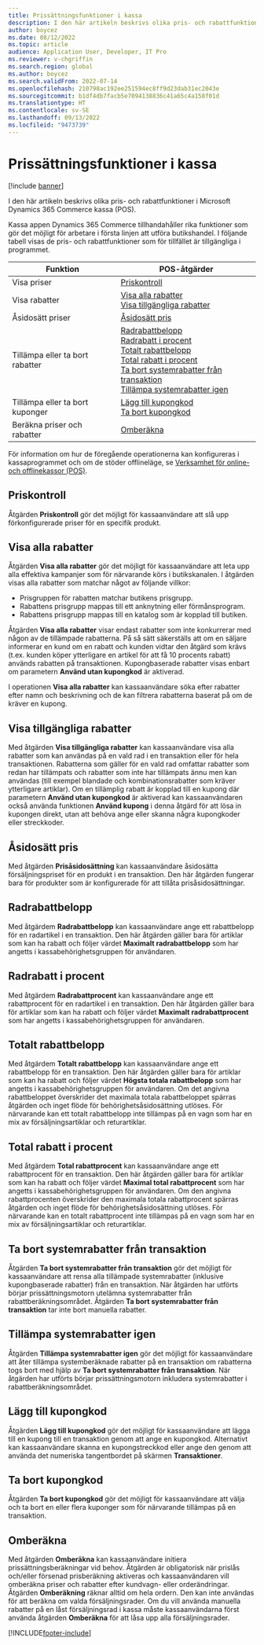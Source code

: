 ```yaml
---
title: Prissättningsfunktioner i kassa
description: I den här artikeln beskrivs olika pris- och rabattfunktioner i Microsoft Dynamics 365 Commerce kassa (POS).
author: boycez
ms.date: 08/12/2022
ms.topic: article
audience: Application User, Developer, IT Pro
ms.reviewer: v-chgriffin
ms.search.region: global
ms.author: boycez
ms.search.validFrom: 2022-07-14
ms.openlocfilehash: 210798ac192ee251594ec8ff9d23dab31ec2043e
ms.sourcegitcommit: b1df4db7facb5e7094138836c41a65c4a158f01d
ms.translationtype: HT
ms.contentlocale: sv-SE
ms.lasthandoff: 09/13/2022
ms.locfileid: "9473739"
---
```

# <a name="pricing-functions-in-pos"></a>Prissättningsfunktioner i kassa

[!include [banner](includes/banner.md)]

I den här artikeln beskrivs olika pris- och rabattfunktioner i Microsoft Dynamics 365 Commerce kassa (POS).

Kassa appen Dynamics 365 Commerce tillhandahåller rika funktioner som gör det möjligt för arbetare i första linjen att utföra butikshandel. I följande tabell visas de pris- och rabattfunktioner som för tillfället är tillgängliga i programmet.

| Funktion                       | POS-åtgärder |
|--------------------------------|----------------|
| Visa priser                    | [Priskontroll](#price-check) |
| Visa rabatter                 | [Visa alla rabatter](#view-all-discounts)<br>[Visa tillgängliga rabatter](#view-available-discounts) |
| Åsidosätt priser                | [Åsidosätt pris](#price-override) |
| Tillämpa eller ta bort rabatter      | [Radrabattbelopp](#line-discount-amount)<br>[Radrabatt i procent](#line-discount-percent)<br>[Totalt rabattbelopp](#total-discount-amount)<br>[Total rabatt i procent](#total-discount-percent)<br>[Ta bort systemrabatter från transaktion](#remove-system-discounts-from-transaction)<br>[Tillämpa systemrabatter igen](#reapply-system-discounts) |
| Tillämpa eller ta bort kuponger        | [Lägg till kupongkod](#add-coupon-code)<br>[Ta bort kupongkod](#remove-coupon-code) |
| Beräkna priser och rabatter | [Omberäkna](#recalculate) |

För information om hur de föregående operationerna kan konfigureras i kassaprogrammet och om de stöder offlineläge, se [Verksamhet för online- och offlinekassor (POS)](pos-operations.md).

## <a name="price-check"></a>Priskontroll

Åtgärden **Priskontroll** gör det möjligt för kassaanvändare att slå upp förkonfigurerade priser för en specifik produkt.

## <a name="view-all-discounts"></a>Visa alla rabatter

Åtgärden **Visa alla rabatter** gör det möjligt för kassaanvändare att leta upp alla effektiva kampanjer som för närvarande körs i butikskanalen. I åtgärden visas alla rabatter som matchar något av följande villkor:

- Prisgruppen för rabatten matchar butikens prisgrupp.
- Rabattens prisgrupp mappas till ett anknytning eller förmånsprogram.
- Rabattens prisgrupp mappas till en katalog som är kopplad till butiken.

Åtgärden **Visa alla rabatter** visar endast rabatter som inte konkurrerar med någon av de tillämpade rabatterna. På så sätt säkerställs att om en säljare informerar en kund om en rabatt och kunden vidtar den åtgärd som krävs (t.ex. kunden köper ytterligare en artikel för att få 10 procents rabatt) används rabatten på transaktionen. Kupongbaserade rabatter visas enbart om parametern **Använd utan kupongkod** är aktiverad.

I operationen **Visa alla rabatter** kan kassaanvändare söka efter rabatter efter namn och beskrivning och de kan filtrera rabatterna baserat på om de kräver en kupong.

## <a name="view-available-discounts"></a>Visa tillgängliga rabatter

Med åtgärden **Visa tillgängliga rabatter** kan kassaanvändare visa alla rabatter som kan användas på en vald rad i en transaktion eller för hela transaktionen. Rabatterna som gäller för en vald rad omfattar rabatter som redan har tillämpats och rabatter som inte har tillämpats ännu men kan användas (till exempel blandade och kombinationsrabatter som kräver ytterligare artiklar). Om en tillämplig rabatt är kopplad till en kupong där parametern **Använd utan kupongkod** är aktiverad kan kassaanvändaren också använda funktionen **Använd kupong** i denna åtgärd för att lösa in kupongen direkt, utan att behöva ange eller skanna några kupongkoder eller streckkoder.

## <a name="price-override"></a>Åsidosätt pris

Med åtgärden **Prisåsidosättning** kan kassaanvändare åsidosätta försäljningspriset för en produkt i en transaktion. Den här åtgärden fungerar bara för produkter som är konfigurerade för att tillåta prisåsidosättningar.

## <a name="line-discount-amount"></a>Radrabattbelopp

Med åtgärdem **Radrabattbelopp** kan kassaanvändare ange ett rabattbelopp för en radartikel i en transaktion. Den här åtgärden gäller bara för artiklar som kan ha rabatt och följer värdet **Maximalt radrabattbelopp** som har angetts i kassabehörighetsgruppen för användaren.

## <a name="line-discount-percent"></a>Radrabatt i procent

Med åtgärdem **Radrabattprocent** kan kassaanvändare ange ett rabattprocent för en radartikel i en transaktion. Den här åtgärden gäller bara för artiklar som kan ha rabatt och följer värdet **Maximalt radrabattprocent** som har angetts i kassabehörighetsgruppen för användaren.

## <a name="total-discount-amount"></a>Totalt rabattbelopp

Med åtgärdem **Totalt rabattbelopp** kan kassaanvändare ange ett rabattbelopp för en transaktion. Den här åtgärden gäller bara för artiklar som kan ha rabatt och följer värdet **Högsta totala rabattbelopp** som har angetts i kassabehörighetsgruppen för användaren. Om det angivna rabattbeloppet överskrider det maximala totala rabattbeloppet spärras åtgärden och inget flöde för behörighetsåsidosättning utlöses. För närvarande kan ett totalt rabattbelopp inte tillämpas på en vagn som har en mix av försäljningsartiklar och returartiklar.

## <a name="total-discount-percent"></a>Total rabatt i procent

Med åtgärdem **Total rabattprocent** kan kassaanvändare ange ett rabattprocent för en transaktion. Den här åtgärden gäller bara för artiklar som kan ha rabatt och följer värdet **Maximal total rabattprocent** som har angetts i kassabehörighetsgruppen för användaren. Om den angivna rabattprocenten överskrider den maximala totala rabattprocent spärras åtgärden och inget flöde för behörighetsåsidosättning utlöses. För närvarande kan en totalt rabattprocent inte tillämpas på en vagn som har en mix av försäljningsartiklar och returartiklar.

## <a name="remove-system-discounts-from-transaction"></a>Ta bort systemrabatter från transaktion

Åtgärden **Ta bort systemrabatter från transaktion** gör det möjligt för kassaanvändare att rensa alla tillämpade systemrabatter (inklusive kupongbaserade rabatter) från en transaktion. När åtgärden har utförts börjar prissättningsmotorn utelämna systemrabatter från rabattberäkningsområdet. Åtgärden **Ta bort systemrabatter från transaktion** tar inte bort manuella rabatter.

## <a name="reapply-system-discounts"></a>Tillämpa systemrabatter igen

Åtgärden **Tillämpa systemrabatter igen** gör det möjligt för kassaanvändare att åter tillämpa systemberäknade rabatter på en transaktion om rabatterna togs bort med hjälp av **Ta bort systemrabatter från transaktion**. När åtgärden har utförts börjar prissättningsmotorn inkludera systemrabatter i rabattberäkningsområdet.

## <a name="add-coupon-code"></a>Lägg till kupongkod

Åtgärden **Lägg till kupongkod** gör det möjligt för kassaanvändare att lägga till en kupong till en transaktion genom att ange en kupongkod. Alternativt kan kassaanvändare skanna en kupongstreckkod eller ange den genom att använda det numeriska tangentbordet på skärmen **Transaktioner**.

## <a name="remove-coupon-code"></a>Ta bort kupongkod

Åtgärden **Ta bort kupongkod** gör det möjligt för kassaanvändare att välja och ta bort en eller flera kuponger som för närvarande tillämpas på en transaktion.

## <a name="recalculate"></a>Omberäkna

Med åtgärden **Omberäkna** kan kassaanvändare initiera prissättningsberäkningar vid behov. Åtgärden är obligatorisk när prislås och/eller försenad prisberäkning aktiveras och kassaanvändaren vill omberäkna priser och rabatter efter kundvagn- eller orderändringar. Åtgärden **Omberäkning** räknar alltid om hela ordern. Den kan inte användas för att beräkna om valda försäljningsrader. Om du vill använda manuella rabatter på en låst försäljningsrad i kassa måste kassaanvändarna först använda åtgärden **Omberäkna** för att låsa upp alla försäljningsrader.

[!INCLUDE[footer-include](../includes/footer-banner.md)]
